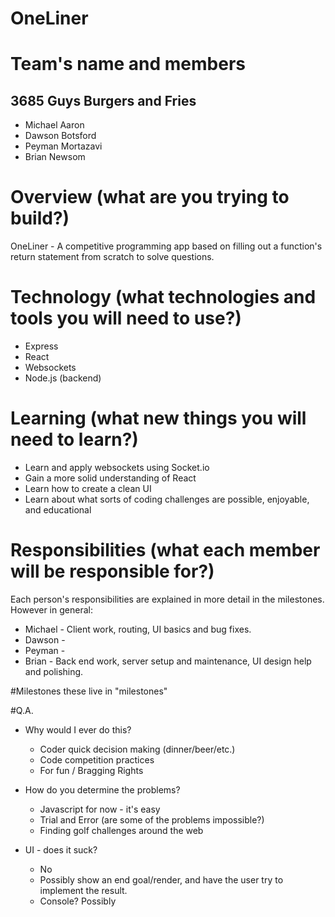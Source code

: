 # OneLiner
# Team's name and members
3685 Guys Burgers and Fries
----------------------
* Michael Aaron
* Dawson Botsford
* Peyman Mortazavi
* Brian Newsom

# Overview (what are you trying to build?)
OneLiner - A competitive programming app based on filling out a function's return statement from scratch to solve questions.

# Technology (what technologies and tools you will need to use?)
* Express
* React
* Websockets
* Node.js (backend)

# Learning (what new things you will need to learn?)
* Learn and apply websockets using Socket.io
* Gain a more solid understanding of React
* Learn how to create a clean UI
* Learn about what sorts of coding challenges are possible, enjoyable, and educational

# Responsibilities (what each member will be responsible for?)
Each person's responsibilities are explained in more detail in the milestones.  However in general:
* Michael - Client work, routing, UI basics and bug fixes. 
* Dawson -
* Peyman -
* Brian - Back end work, server setup and maintenance, UI design help and polishing.

#Milestones
  these live in "milestones"
  
#Q.A.
- Why would I ever do this?
  * Coder quick decision making (dinner/beer/etc.)
  * Code competition practices
  * For fun / Bragging Rights

- How do you determine the problems?
  * Javascript for now - it's easy
  * Trial and Error (are some of the problems impossible?)
  * Finding golf challenges around the web

- UI - does it suck?
  * No
  * Possibly show an end goal/render, and have the user try to implement the result. 
  * Console? Possibly

